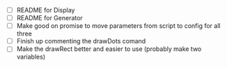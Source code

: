 - [ ] README for Display
- [ ] README for Generator
- [ ] Make good on promise to move parameters from script to config for all three
- [ ] Finish up commenting the drawDots comand
- [ ] Make the drawRect better and easier to use (probably make two variables)

